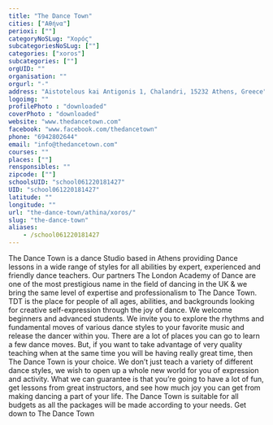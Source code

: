 ```yaml
---
title: "The Dance Town"
cities: ["Αθήνα"]
perioxi: [""]
categoryNoSLug: "Χορός"
subcategoriesNoSLug: [""]
categories: ["xoros"]
subcategories: [""]
orgUID: ""
organisation: ""
orgurl: "-"
address: "Aistotelous kai Antigonis 1, Chalandri, 15232 Athens, Greece"
logoimg: ""
profilePhoto : "downloaded"
coverPhoto : "downloaded"
website: "www.thedancetown.com"
facebook: "www.facebook.com/thedancetown"
phone: "6942802644"
email: "info@thedancetown.com"
courses: ""
places: [""]
rensponsibles: ""
zipcode: [""]
schoolsUID: "school061220181427"
UID: "school061220181427"
latitude: ""
longitude: ""
url: "the-dance-town/athina/xoros/"
slug: "the-dance-town"
aliases:
    - /school061220181427
---
```





The Dance Town is a dance Studio based in Athens providing Dance lessons in a wide range of styles for all abilities by expert, experienced and friendly dance teachers. Our partners The London Academy of Dance are one of the most prestigious name in the field of dancing in the UK &amp; we bring the same level of expertise and professionalism to The Dance Town. TDT is the place for people of all ages, abilities, and backgrounds looking for creative self-expression through the joy of dance. We welcome beginners and advanced students. We invite you to explore the rhythms and fundamental moves of various dance styles to your favorite music and release the dancer within you. There are a lot of places you can go to learn a few dance moves. But, if you want to take advantage of very quality teaching when at the same time you will be having really great time, then The Dance Town is your choice. We don’t just teach a variety of different dance styles, we wish to open up a whole new world for you of expression and activity. What we can guarantee is that you’re going to have a lot of fun, get lessons from great instructors, and see how much joy you can get from making dancing a part of your life. The Dance Town is suitable for all budgets as all the packages will be made according to your needs. Get down to The Dance Town
